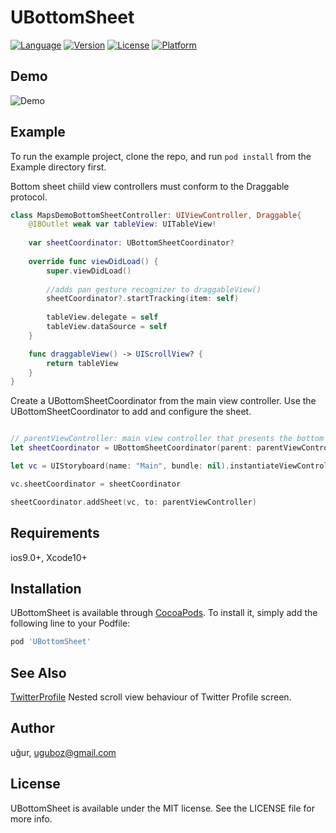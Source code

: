 # UBottomSheet

[![Language](https://img.shields.io/badge/language-swift%205-brightgreen)](https://cocoapods.org/pods/UBottomSheet)
[![Version](https://img.shields.io/cocoapods/v/UBottomSheet.svg?style=flat)](https://cocoapods.org/pods/UBottomSheet)
[![License](https://img.shields.io/cocoapods/l/UBottomSheet.svg?style=flat)](https://cocoapods.org/pods/UBottomSheet)
[![Platform](https://img.shields.io/cocoapods/p/UBottomSheet.svg?style=flat)](https://cocoapods.org/pods/UBottomSheet)

## Demo

![Demo](https://github.com/OfTheWolf/UBottomSheet/blob/master/anim.gif)


## Example

To run the example project, clone the repo, and run `pod install` from the Example directory first.

Bottom sheet chiild view controllers must conform to the Draggable protocol.

```swift
class MapsDemoBottomSheetController: UIViewController, Draggable{
    @IBOutlet weak var tableView: UITableView!
    
    var sheetCoordinator: UBottomSheetCoordinator? 
  
    override func viewDidLoad() {
        super.viewDidLoad()
        
        //adds pan gesture recognizer to draggableView()
        sheetCoordinator?.startTracking(item: self)
        
        tableView.delegate = self
        tableView.dataSource = self
    }

    func draggableView() -> UIScrollView? {
        return tableView
    }
}

```

Create a UBottomSheetCoordinator from the main view controller. Use the UBottomSheetCoordinator to add and configure the sheet.

```swift

// parentViewController: main view controller that presents the bottom sheet
let sheetCoordinator = UBottomSheetCoordinator(parent: parentViewController)

let vc = UIStoryboard(name: "Main", bundle: nil).instantiateViewController(withIdentifier: "MapsDemoBottomSheetController") as! MapsDemoBottomSheetController

vc.sheetCoordinator = sheetCoordinator

sheetCoordinator.addSheet(vc, to: parentViewController)
```


## Requirements
ios9.0+, Xcode10+

## Installation

UBottomSheet is available through [CocoaPods](https://cocoapods.org). To install
it, simply add the following line to your Podfile:

```ruby
pod 'UBottomSheet'
```

## See Also

[TwitterProfile](https://github.com/OfTheWolf/TwitterProfile) Nested scroll view behaviour of Twitter Profile screen.

## Author

uğur, uguboz@gmail.com

## License

UBottomSheet is available under the MIT license. See the LICENSE file for more info.
